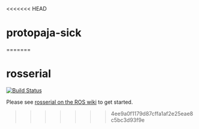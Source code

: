 <<<<<<< HEAD
# protopaja-sick
=======
# rosserial

[![Build Status](https://travis-ci.org/ros-drivers/rosserial.svg?branch=jade-devel)](https://travis-ci.org/ros-drivers/rosserial)

Please see [rosserial on the ROS wiki](http://wiki.ros.org/rosserial) to get started.
>>>>>>> 4ee9a0f1179d87cffa1af2e25eae8c5bc3d93f9e
